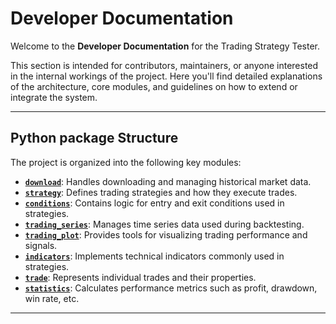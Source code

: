 # Developer Documentation

Welcome to the **Developer Documentation** for the Trading Strategy Tester.

This section is intended for contributors, maintainers, or anyone interested in the internal workings of the project. Here you'll find detailed explanations of the architecture, core modules, and guidelines on how to extend or integrate the system.

---

## Python package Structure

The project is organized into the following key modules:

- [**`download`**](modules/download.md): Handles downloading and managing historical market data.
- [**`strategy`**](modules/strategy.md): Defines trading strategies and how they execute trades.
- [**`conditions`**](modules/conditions/index.md): Contains logic for entry and exit conditions used in strategies.
- [**`trading_series`**](modules/trading_series.md): Manages time series data used during backtesting.
- [**`trading_plot`**](modules/trading_plot.md): Provides tools for visualizing trading performance and signals.
- [**`indicators`**](modules/indicators.md): Implements technical indicators commonly used in strategies.
- [**`trade`**](modules/trade.md): Represents individual trades and their properties.
- [**`statistics`**](modules/statistics.md): Calculates performance metrics such as profit, drawdown, win rate, etc.

---
